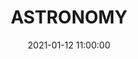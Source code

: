 ---
title: 'ASTRONOMY'
date: 2021-01-12 11:00:00
description: "Explore the stars with my astronomy travel page! I share stargazing stories, the best places to see the night sky, and updates on meteor showers and solar eclipses. Let's travel together through the universe – each post is an open invitation to discover the wonders of the night sky. Join the cosmic adventure with me!"
featured_image: 'https://wayfaringuniversecdn.azureedge.net/image-container/thumbnails/stargazingCalifornia.jpg'
---